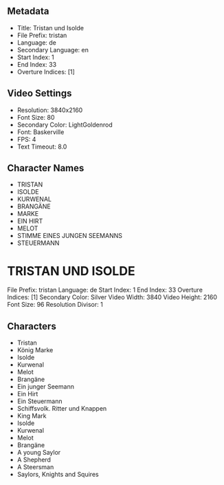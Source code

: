 ## Metadata
- Title: Tristan und Isolde
- File Prefix: tristan
- Language: de
- Secondary Language: en
- Start Index: 1
- End Index: 33
- Overture Indices: [1]

## Video Settings
- Resolution: 3840x2160
- Font Size: 80
- Secondary Color: LightGoldenrod
- Font: Baskerville
- FPS: 4
- Text Timeout: 8.0

## Character Names
- TRISTAN
- ISOLDE
- KURWENAL
- BRANGÄNE
- MARKE
- EIN HIRT
- MELOT
- STIMME EINES JUNGEN SEEMANNS
- STEUERMANN
# TRISTAN UND ISOLDE

File Prefix: tristan
Language: de
Start Index: 1
End Index: 33
Overture Indices: [1]
Secondary Color: Silver
Video Width: 3840
Video Height: 2160
Font Size: 96
Resolution Divisor: 1

## Characters
- Tristan
- König Marke
- Isolde
- Kurwenal
- Melot
- Brangäne
- Ein junger Seemann
- Ein Hirt
- Ein Steuermann
- Schiffsvolk. Ritter und Knappen
- King Mark
- Isolde
- Kurwenal
- Melot
- Brangäne
- A young Saylor
- A Shepherd
- A Steersman
- Saylors, Knights and Squires
